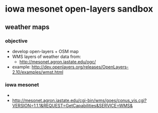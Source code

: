 # iowa mesonet open-layers sandbox

## weather maps

### objective

- develop open-layers + OSM map
- WMS layers of weather data from:
  - <http://mesonet.agron.iastate.edu/ogc/>
- example: <http://dev.openlayers.org/releases/OpenLayers-2.10/examples/wmst.html>

### iowa mesonet

- 
- <http://mesonet.agron.iastate.edu/cgi-bin/wms/goes/conus_vis.cgi?VERSION=1.1.1&REQUEST=GetCapabilities&SERVICE=WMS&>